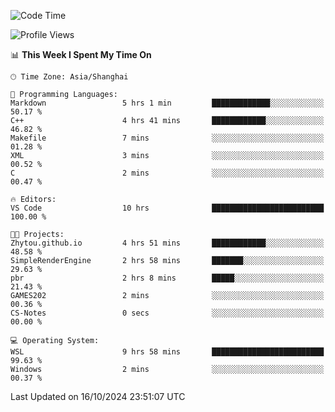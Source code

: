 <!--START_SECTION:waka-->
![Code Time](http://img.shields.io/badge/Code%20Time-2%2C046%20hrs%202%20mins-blue)

![Profile Views](http://img.shields.io/badge/Profile%20Views-0-blue)

📊 **This Week I Spent My Time On** 

```text
🕑︎ Time Zone: Asia/Shanghai

💬 Programming Languages: 
Markdown                 5 hrs 1 min         █████████████░░░░░░░░░░░░   50.17 % 
C++                      4 hrs 41 mins       ████████████░░░░░░░░░░░░░   46.82 % 
Makefile                 7 mins              ░░░░░░░░░░░░░░░░░░░░░░░░░   01.28 % 
XML                      3 mins              ░░░░░░░░░░░░░░░░░░░░░░░░░   00.52 % 
C                        2 mins              ░░░░░░░░░░░░░░░░░░░░░░░░░   00.47 % 

🔥 Editors: 
VS Code                  10 hrs              █████████████████████████   100.00 % 

🐱‍💻 Projects: 
Zhytou.github.io         4 hrs 51 mins       ████████████░░░░░░░░░░░░░   48.58 % 
SimpleRenderEngine       2 hrs 58 mins       ███████░░░░░░░░░░░░░░░░░░   29.63 % 
pbr                      2 hrs 8 mins        █████░░░░░░░░░░░░░░░░░░░░   21.43 % 
GAMES202                 2 mins              ░░░░░░░░░░░░░░░░░░░░░░░░░   00.36 % 
CS-Notes                 0 secs              ░░░░░░░░░░░░░░░░░░░░░░░░░   00.00 % 

💻 Operating System: 
WSL                      9 hrs 58 mins       █████████████████████████   99.63 % 
Windows                  2 mins              ░░░░░░░░░░░░░░░░░░░░░░░░░   00.37 % 
```


 Last Updated on 16/10/2024 23:51:07 UTC
<!--END_SECTION:waka-->